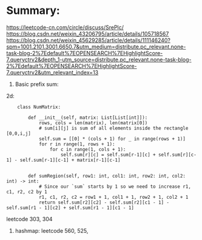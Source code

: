 # Summary:
https://leetcode-cn.com/circle/discuss/SrePlc/
https://blog.csdn.net/weixin_43206795/article/details/105718567
https://blog.csdn.net/weixin_45629285/article/details/111146240?spm=1001.2101.3001.6650.7&utm_medium=distribute.pc_relevant.none-task-blog-2%7Edefault%7EOPENSEARCH%7EHighlightScore-7.queryctrv2&depth_1-utm_source=distribute.pc_relevant.none-task-blog-2%7Edefault%7EOPENSEARCH%7EHighlightScore-7.queryctrv2&utm_relevant_index=13
1. Basic prefix sum:

2d: 
       
        class NumMatrix:
        
            def __init__(self, matrix: List[List[int]]):
                rows, cols = len(matrix), len(matrix[0])
                # sum[i][j] is sum of all elements inside the rectangle [0,0,i,j]
                self.sum = [[0] * (cols + 1) for _ in range(rows + 1)]
                for r in range(1, rows + 1):
                    for c in range(1, cols + 1):
                        self.sum[r][c] = self.sum[r-1][c] + self.sum[r][c-1] - self.sum[r-1][c-1] + matrix[r-1][c-1]
                
        
            def sumRegion(self, row1: int, col1: int, row2: int, col2: int) -> int:
                # Since our `sum` starts by 1 so we need to increase r1, c1, r2, c2 by 1
                r1, c1, r2, c2 = row1 + 1, col1 + 1, row2 + 1, col2 + 1
                return self.sum[r2][c2] - self.sum[r2][c1 - 1] - self.sum[r1 - 1][c2] + self.sum[r1 - 1][c1 - 1]
        

        
leetcode 303, 304

1. hashmap:
leetcode 560, 525, 
